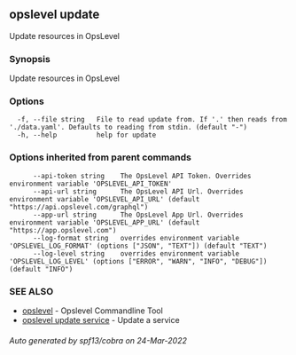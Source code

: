 ## opslevel update

Update resources in OpsLevel

### Synopsis

Update resources in OpsLevel

### Options

```
  -f, --file string   File to read update from. If '.' then reads from './data.yaml'. Defaults to reading from stdin. (default "-")
  -h, --help          help for update
```

### Options inherited from parent commands

```
      --api-token string    The OpsLevel API Token. Overrides environment variable 'OPSLEVEL_API_TOKEN'
      --api-url string      The OpsLevel API Url. Overrides environment variable 'OPSLEVEL_API_URL' (default "https://api.opslevel.com/graphql")
      --app-url string      The OpsLevel App Url. Overrides environment variable 'OPSLEVEL_APP_URL' (default "https://app.opslevel.com")
      --log-format string   overrides environment variable 'OPSLEVEL_LOG_FORMAT' (options ["JSON", "TEXT"]) (default "TEXT")
      --log-level string    overrides environment variable 'OPSLEVEL_LOG_LEVEL' (options ["ERROR", "WARN", "INFO", "DEBUG"]) (default "INFO")
```

### SEE ALSO

* [opslevel](opslevel.md)	 - Opslevel Commandline Tool
* [opslevel update service](opslevel_update_service.md)	 - Update a service

###### Auto generated by spf13/cobra on 24-Mar-2022
